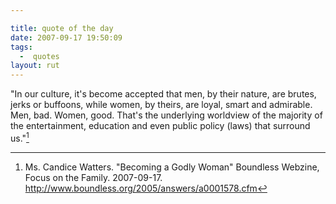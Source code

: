 ```yaml
---

title: quote of the day
date: 2007-09-17 19:50:09
tags:
  -  quotes
layout: rut
---
```


"In our culture, it's become accepted that men, by their nature, are brutes, jerks or buffoons, while women, by theirs, are loyal, smart and admirable. Men, bad. Women, good. That's the underlying worldview of the majority of the entertainment, education and even public policy (laws) that surround us."[^200709171]

[^200709171]: Ms. Candice Watters.  "Becoming a Godly Woman"  Boundless Webzine, Focus on the Family.  2007-09-17.  <http://www.boundless.org/2005/answers/a0001578.cfm>


